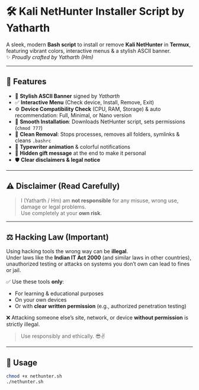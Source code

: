# 🛠️ Kali NetHunter Installer Script by Yatharth

A sleek, modern **Bash script** to install or remove **Kali NetHunter** in **Termux**, featuring vibrant colors, interactive menus & a stylish ASCII banner.  
✨ *Proudly crafted by Yatharth (Hm)*

---

## 🌟 Features
- 🎨 **Stylish ASCII Banner** signed by *Yatharth*
- ✅ **Interactive Menu** (Check device, Install, Remove, Exit)
- ⚙️ **Device Compatibility Check** (CPU, RAM, Storage) & auto recommendation: Full, Minimal, or Nano version
- 🔧 **Smooth Installation**: Downloads NetHunter script, sets permissions (`chmod 777`)
- 🧹 **Clean Removal**: Stops processes, removes all folders, symlinks & cleans `.bashrc`
- 💬 **Typewriter animation** & colorful notifications
- 🎁 **Hidden gift message** at the end to make it personal
- 🛡️ **Clear disclaimers & legal notice**

---

## ⚠️ Disclaimer (Read Carefully)
> I (Yatharth / Hm) am **not responsible** for any misuse, wrong use, damage or legal problems.  
> Use completely at your **own risk**.

---

## ⚖️ Hacking Law (Important)
Using hacking tools the wrong way can be **illegal**.  
Under laws like the **Indian IT Act 2000** (and similar laws in other countries), unauthorized testing or attacks on systems you don’t own can lead to fines or jail.

✅ Use these tools **only**:
- For learning & educational purposes
- On your own devices
- Or with **clear written permission** (e.g., authorized penetration testing)

❌ Attacking someone else’s site, network, or device **without permission** is strictly illegal.

> Use responsibly and ethically. 😎✌️

---

## 🚀 Usage
```bash
chmod +x nethunter.sh
./nethunter.sh
